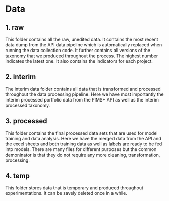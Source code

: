 # Data 

## 1. raw
This folder contains all the raw, unedited data. It contains the most recent data dump from the API data pipeline which is automatically replaced when running the data collection code. It further contains all versions of the taxonomy that we produced throughout the process. The highest number indicates the latest one. It also contains the indicators for each project.

## 2. interim
The interim data folder contains all data that is transformed and processed throughout the data processing pipeline. Here we have most importantly the interim processed portfolio data from the PIMS+ API as well as the interim processed taxonomy.

## 3. processed
This folder contains the final processed data sets that are used for model training and data analysis. Here we have the merged data from the API and the excel sheets and both training data as well as labels are ready to be fed into models. There are many files for different purposes but the common demoninator is that they do not require any more cleaning, transformation, processing.

## 4. temp
This folder stores data that is temporary and produced throughout experimentations. It can be savely deleted once in a while. 